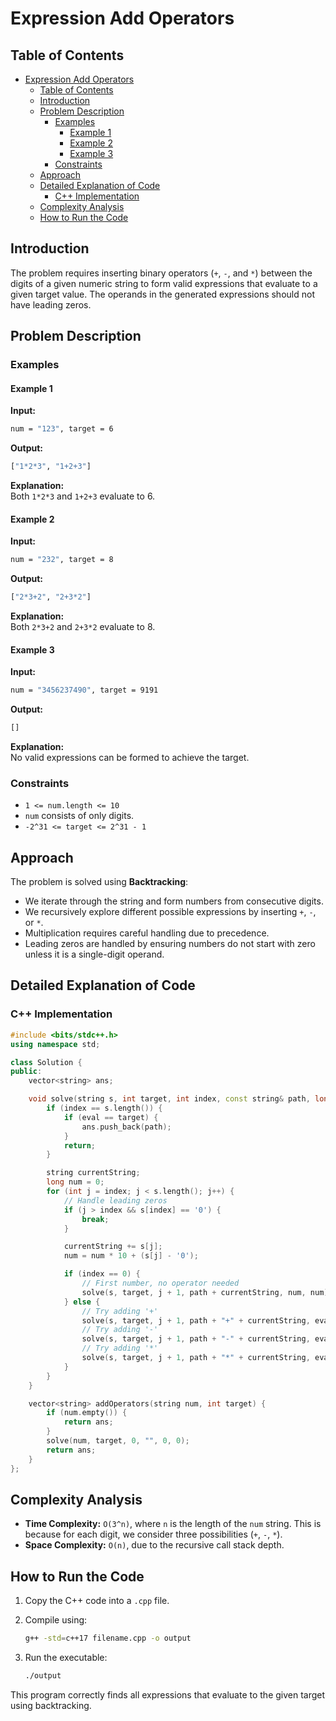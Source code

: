 # Expression Add Operators

## Table of Contents

- [Expression Add Operators](#expression-add-operators)
  - [Table of Contents](#table-of-contents)
  - [Introduction](#introduction)
  - [Problem Description](#problem-description)
    - [Examples](#examples)
      - [Example 1](#example-1)
      - [Example 2](#example-2)
      - [Example 3](#example-3)
    - [Constraints](#constraints)
  - [Approach](#approach)
  - [Detailed Explanation of Code](#detailed-explanation-of-code)
    - [C++ Implementation](#c-implementation)
  - [Complexity Analysis](#complexity-analysis)
  - [How to Run the Code](#how-to-run-the-code)

## Introduction

The problem requires inserting binary operators (`+`, `-`, and `*`) between the digits of a given numeric string to form valid expressions that evaluate to a given target value. The operands in the generated expressions should not have leading zeros.

## Problem Description

### Examples

#### Example 1

**Input:**

```bash
num = "123", target = 6
```

**Output:**

```bash
["1*2*3", "1+2+3"]
```

**Explanation:**  
Both `1*2*3` and `1+2+3` evaluate to 6.

#### Example 2

**Input:**

```bash
num = "232", target = 8
```

**Output:**

```bash
["2*3+2", "2+3*2"]
```

**Explanation:**  
Both `2*3+2` and `2+3*2` evaluate to 8.

#### Example 3

**Input:**

```bash
num = "3456237490", target = 9191
```

**Output:**

```bash
[]
```

**Explanation:**  
No valid expressions can be formed to achieve the target.

### Constraints

- `1 <= num.length <= 10`
- `num` consists of only digits.
- `-2^31 <= target <= 2^31 - 1`

## Approach

The problem is solved using **Backtracking**:

- We iterate through the string and form numbers from consecutive digits.
- We recursively explore different possible expressions by inserting `+`, `-`, or `*`.
- Multiplication requires careful handling due to precedence.
- Leading zeros are handled by ensuring numbers do not start with zero unless it is a single-digit operand.

## Detailed Explanation of Code

### C++ Implementation

```cpp
#include <bits/stdc++.h>
using namespace std;

class Solution {
public:
    vector<string> ans;

    void solve(string s, int target, int index, const string& path, long eval, long residual) {
        if (index == s.length()) {
            if (eval == target) {
                ans.push_back(path);
            }
            return;
        }

        string currentString;
        long num = 0;
        for (int j = index; j < s.length(); j++) {
            // Handle leading zeros
            if (j > index && s[index] == '0') {
                break;
            }

            currentString += s[j];
            num = num * 10 + (s[j] - '0');

            if (index == 0) {
                // First number, no operator needed
                solve(s, target, j + 1, path + currentString, num, num);
            } else {
                // Try adding '+'
                solve(s, target, j + 1, path + "+" + currentString, eval + num, num);
                // Try adding '-'
                solve(s, target, j + 1, path + "-" + currentString, eval - num, -num);
                // Try adding '*'
                solve(s, target, j + 1, path + "*" + currentString, eval - residual + residual * num, residual * num);
            }
        }
    }

    vector<string> addOperators(string num, int target) {
        if (num.empty()) {
            return ans;
        }
        solve(num, target, 0, "", 0, 0);
        return ans;
    }
};
```

## Complexity Analysis

- **Time Complexity:** `O(3^n)`, where `n` is the length of the `num` string. This is because for each digit, we consider three possibilities (`+`, `-`, `*`).
- **Space Complexity:** `O(n)`, due to the recursive call stack depth.

## How to Run the Code

1. Copy the C++ code into a `.cpp` file.
2. Compile using:

   ```bash
   g++ -std=c++17 filename.cpp -o output
   ```

3. Run the executable:

   ```bash
   ./output
   ```

This program correctly finds all expressions that evaluate to the given target using backtracking.
